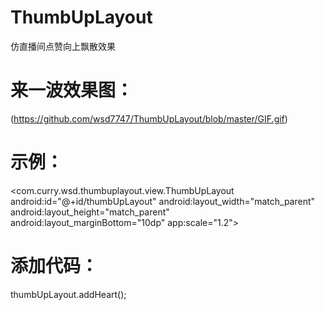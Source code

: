 # ThumbUpLayout
仿直播间点赞向上飘散效果

# 来一波效果图：
(https://github.com/wsd7747/ThumbUpLayout/blob/master/GIF.gif)

# 示例：
  <com.curry.wsd.thumbuplayout.view.ThumbUpLayout
        android:id="@+id/thumbUpLayout"
        android:layout_width="match_parent"
        android:layout_height="match_parent"
        android:layout_marginBottom="10dp"
        app:scale="1.2">
 # 添加代码：
 thumbUpLayout.addHeart();